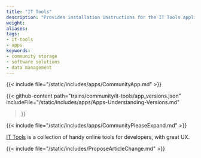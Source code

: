 ```yaml
---
title: "IT Tools"
description: "Provides installation instructions for the IT Tools application in TrueNAS."
weight: 
aliases:
tags:
- it-tools
- apps
keywords:
- community storage
- software solutions
- data management
---
```


{{< include file="/static/includes/apps/CommunityApp.md" >}}

{{< github-content 
    path="trains/community/it-tools/app_versions.json"
	includeFile="/static/includes/apps/Apps-Understanding-Versions.md"
>}}

{{< include file="/static/includes/apps/CommunityPleaseExpand.md" >}}

<a href="https://it-tools.tech">IT Tools</a> is a collection of handy online tools for developers, with great UX.

{{< include file="/static/includes/ProposeArticleChange.md" >}}

